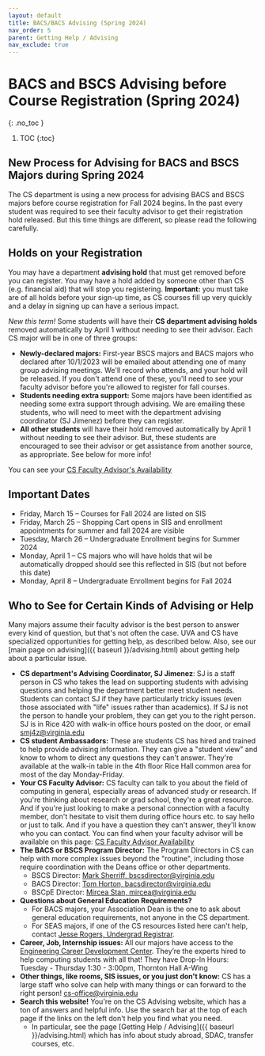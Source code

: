 ```yaml
---
layout: default
title: BACS/BACS Advising (Spring 2024)
nav_order: 5
parent: Getting Help / Advising
nav_exclude: true
---
```


# BACS and BSCS Advising before Course Registration (Spring 2024)
{: .no_toc }

1. TOC
{:toc}

## New Process for Advising for BACS and BSCS Majors during Spring 2024

The CS department is using a new process for advising BACS and BSCS majors before course registration for Fall 2024 begins.  In the past every student was required to see their faculty advisor to get their registration hold released. But this time things are different, so please read the following carefully.

## Holds on your Registration

You may have a department __advising hold__  that must get removed before you can register. You may have a hold added by someone other than CS (e.g. financial aid) that will stop you registering. __Important:__ you must take are of all holds before your sign-up time, as CS courses fill up very quickly and a delay in signing up can have a serious impact.

*New this term!* Some students will have their __CS department advising holds__ removed automatically by April 1 without needing to see their advisor. Each CS major will be in one of three groups:

* __Newly-declared majors:__  First-year BSCS majors and BACS majors who declared after 10/1/2023 will be emailed about attending one of many group advising meetings. We'll record who attends, and your hold will be released. If you don't attend one of these, you'll need to see your faculty advisor before you're allowed to register for fall courses.
* __Students needing extra support:__ Some majors have been identified as needing some extra support through advising. We are emailing these students, who will need to meet with the department advising coordinator (SJ Jimenez) before they can register.
* __All other students__ will have their hold removed automatically by April 1 without needing to see their advisor. But, these students are encouraged to see their advisor or get assistance from another source, as appropriate.  See below for more info!

You can see your [CS Faculty Advisor's Availability](https://myuva-my.sharepoint.com/:x:/g/personal/tbh3f_virginia_edu/ERsaJ2DKmNxMiN_047hwlxoBEQTMpYD2J1MSclVcwDNUTg)

## Important Dates

* Friday, March 15 – Courses for Fall 2024 are listed on SIS
* Friday, March 25 – Shopping Cart opens in SIS and enrollment appointments for summer and fall 2024 are visible
* Tuesday, March 26 – Undergraduate Enrollment begins for Summer 2024
* Monday, April 1 – CS majors who will have holds that wil be automatically dropped should see this reflected in SIS (but not before this date)
* Monday, April 8 – Undergraduate Enrollment begins for Fall 2024

## Who to See for Certain Kinds of Advising or Help

Many majors assume their faculty advisor is the best person to answer every kind of question, but that's not often the case. UVA and CS have specialized opportunities for getting help, as described below.  Also, see our [main page on advising]({{ baseurl }}/advising.html) about getting help about a particular issue.

* __CS department's Advising Coordinator, SJ Jimenez__:  SJ is a staff person in CS who takes the lead on supporting students with advising questions and helping the department better meet student needs. Students can contact SJ if they have particularly tricky issues (even those associated with "life" issues rather than academics). If SJ is not the person to handle your problem, they can get you to the right person. SJ is in Rice 420 with walk-in office hours posted on the door, or email [smj4z@virginia.edu](mailto:smj4z@virginia.edu)
* __CS student Ambassadors:__ These are students CS has hired and trained to help provide advising information. They can give a "student view" and know to whom to direct any questions they can't answer. They're available at the walk-in table in the 4th floor Rice Hall common area for most of the day Monday-Friday.
* __Your CS Faculty Advisor:__ CS faculty can talk to you about the field of computing in general, especially areas of advanced study or research. If you're thinking about research or grad school, they're a great resource. And if you're just looking to make a personal connection with a faculty member, don't hesitate to visit them during office hours etc. to say hello or just to talk. And if you have a question they can't answer, they'll know who you can contact.  You can find when your faculty advisor will be available on this page: [CS Faculty Advisor Availability](https://myuva-my.sharepoint.com/:x:/g/personal/tbh3f_virginia_edu/ERsaJ2DKmNxMiN_047hwlxoBEQTMpYD2J1MSclVcwDNUTg)
* __The BACS or BSCS Program Director:__ The Program Directors in CS can help with more complex issues beyond the "routine", including those require coordination with the Deans office or other departments.
    * BSCS Director: [Mark Sherriff, bscsdirector@virginia.edu](mailto:bscsdirector@virginia.edu)
    * BACS Director: [Tom Horton, bacsdirector@virginia.edu](mailto:bacsdirector@virginia.edu)
    * BSCpE Director: [Mircea Stan, mircea@virginia.edu](mircea@virginia.edu)
* __Questions about General Education Requirements?__
    * For BACS majors, your Association Dean is the one to ask about general education requirements, not anyone in the CS department.
    * For SEAS majors, if one of the CS resources listed here can't help, contact [Jesse Rogers, Undergrad Registrar](jr7up@virginia.edu).
* __Career, Job, Internship issues:__ All our majors have access to the [Engineering Career Development Center](https://engineering.virginia.edu/offices-programs/center-engineering-career-development). They’re the experts hired to help computing students with all that!  They have Drop-In Hours: Tuesday - Thursday 1:30 - 3:00pm, Thornton Hall A-Wing
* __Other things, like rooms, SIS issues, or you just don't know:__ CS has a large staff who solve can help with many things or can forward to the right person! [cs-office@virginia.edu](mailto:cs-office@virginia.edu)
* __Search this website!__ You're on the CS Advising website, which has a ton of answers and helpful info. Use the search bar at the top of each page if the links on the left don't help you find what you need.
    * In particular, see the page [Getting Help / Advising]({{ baseurl }}/advising.html) which has info about study abroad, SDAC, transfer courses, etc.
